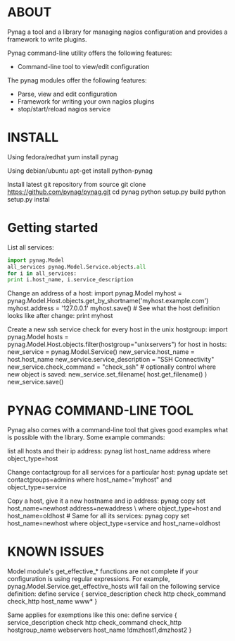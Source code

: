 ABOUT
=====
Pynag a tool and a library for managing nagios configuration and provides a
framework to write plugins.

Pynag command-line utility offers the following features:
  - Command-line tool to view/edit configuration
  
The pynag modules offer the following features:
  - Parse, view and edit configuration
  - Framework for writing your own nagios plugins
  - stop/start/reload nagios service


INSTALL
=======
Using fedora/redhat
    yum install pynag

Using debian/ubuntu
    apt-get install python-pynag

Install latest git repository from source
    git clone https://github.com/pynag/pynag.git
    cd pynag
    python setup.py build
    python setup.py instal

Getting started
===============
List all services:
```python
import pynag.Model
all_services pynag.Model.Service.objects.all
for i in all_services:
print i.host_name, i.service_description
```
Change an address of a host:
    import pynag.Model
    myhost = pynag.Model.Host.objects.get_by_shortname('myhost.example.com')
    myhost.address = '127.0.0.1'
    myhost.save()
    # See what the host definition looks like after change:
    print myhost

Create a new ssh service check for every host in the unix hostgroup:
    import pynag.Model
    hosts = pynag.Model.Host.objects.filter(hostgroup="unixservers")
    for host in hosts:
        new_service = pynag.Model.Service()
        new_service.host_name = host.host_name
        new_service.service_description = "SSH Connectivity"
        new_service.check_command = "check_ssh"
        # optionally control where new object is saved:
        new_service.set_filename( host.get_filename() )
        new_service.save()

PYNAG COMMAND-LINE TOOL
=======================
Pynag also comes with a command-line tool that gives good examples what is
possible with the library. Some example commands:

list all hosts and their ip address:
    pynag list host_name address where object_type=host

Change contactgroup for all services for a particular host:
    pynag update set contactgroups=admins where host_name="myhost" and object_type=service

Copy a host, give it a new hostname and ip address:
    pynag copy set host_name=newhost address=newaddress \\
        where object_type=host and host_name=oldhost
    # Same for all its services:
    pynag copy set host_name=newhost where object_type=service and host_name=oldhost

KNOWN ISSUES
============
Model module's get_effective_* functions are not complete if your configuration is using regular expressions. For example, pynag.Model.Service.get_effective_hosts will fail on the following service definition:
    define service {
        service_description check http
        check_command check_http
        host_name www*
    } 

Same applies for exemptions like this one:
    define service {
        service_description check http
        check_command check_http
        hostgroup_name webservers
	host_name !dmzhost1,dmzhost2
    }
